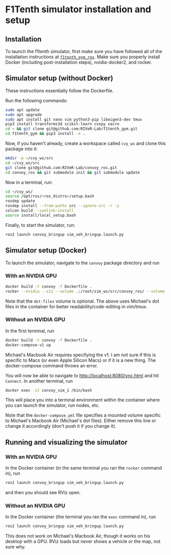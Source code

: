 # F1Tenth simulator installation and setup

## Installation

To launch the f1tenth simulator, first make sure you have followed all of the 
installation instructions at 
[`f1tenth_gym_ros`](https://www.github.com/f1tenth/f1tenth_gym_ros).
Make sure you properly install Docker (including post-installation steps), 
nvidia-docker2, and rocker.

## Simulator setup (without Docker)

These instructions essentially follow the Dockerfile.

Run the following commands:

```bash
sudo apt update
sudo apt upgrade
sudo apt install git nano vim python3-pip libeigen3-dev tmux
pip3 install transforms3d scikit-learn cvxpy xacro
cd ~ && git clone git@github.com:RIVeR-Lab/f1tenth_gym.git
cd f1tenth_gym && pip3 install -e .
```

Now, if you haven't already, create a workspace called `cvy_ws` and clone this 
package into it:

```bash
mkdir -p ~/cvy_ws/src
cd ~/cvy_ws/src
git clone git@github.com:RIVeR-Lab/convoy_ros.git
cd convoy_ros && git submodule init && git submodule update 
```

Now in a terminal, run:

```bash
cd ~/cvy_ws/
source /opt/ros/<ros_distro>/setup.bash
rosdep update
rosdep install --from-paths src --ignore-src -r -y
colcon build --symlink-install
source install/local_setup.bash
```

Finally, to start the simulator, run:

```bash
ros2 launch convoy_bringup sim_veh_bringup.launch.py
```

## Simulator setup (Docker)

To launch the simulator, navigate to the `convoy` package directory and run

### With an NVIDIA GPU

```bash
docker build -t convoy -f Dockerfile .
rocker --nvidia --x11 --volume .:/root/sim_ws/src/convoy_ros/ --volume /home/$(echo $USER)/.bashrc:/root/.bashrc --volume /home/$(echo $USER)/.vimrc_simple:/root/.vimrc --volume /home/$(echo $USER)/.tmux.conf:/root/.tmux.conf -- convoy
```

Note that the `dot-files` volume is optional. The above uses Michael's dot 
files in the container for better readability/code-editing in vim/tmux.

### Without an NVIDIA GPU

In the first terminal, run

```bash
docker build -t convoy -f Dockerfile .
docker-compose-v1 up
```

Michael's Macbook Air requires specifying the v1. I am not sure if this is 
specific to Macs (or even Apple Silicon Macs) or if it is a new thing. The 
docker-compose command throws an error.

You will now be able to navigate to 
[http://localhost:8080/vnc.html](http://localhost:8080/vnc.html) and hit 
`Connect`. 
In another terminal, run

```bash
docker exec -it convoy_sim_1 /bin/bash
```

This will place you into a terminal environment within the container where you 
can launch the simulator, run nodes, etc.

Note that the `docker-compose.yml` file specifies a mounted volume specific to 
Michael's Macbook Air (Michael's dot files). Either remove this line or change 
it accordingly (don't push it if you change it).

## Running and visualizing the simulator

### With an NVIDIA GPU

In the Docker container (in the same terminal you ran the `rocker` command in), 
run

```bash
ros2 launch convoy_bringup sim_veh_bringup.launch.py
```

and then you should see RViz open.

### Without an NVIDIA GPU

In the Docker container (the terminal you ran the `exec` command in), run

```bash
ros2 launch convoy_bringup sim_veh_bringup.launch.py
```

This does not work on Michael's Macbook Air, though it works on his desktop 
with a GPU. RViz loads but never shows a vehicle or the map, not sure why.

